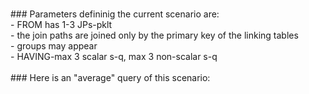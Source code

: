 <br>### Parameters defininig the current scenario are:
<br>    - FROM has 1-3 JPs-pklt
<br>    - the join paths are joined only by the primary key of the linking tables
<br>    - groups may appear
<br>    - HAVING-max 3 scalar s-q, max 3 non-scalar s-q
<br>
<br>### Here is an "average" query of this scenario:
<br>
<br>